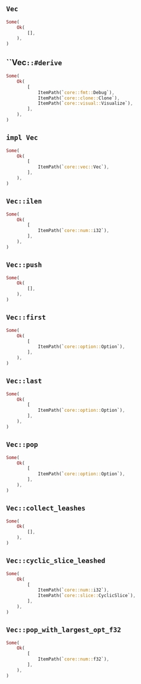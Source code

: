 ## `Vec`

```rust
Some(
    Ok(
        [],
    ),
)
```

## ``Vec`::#derive`

```rust
Some(
    Ok(
        [
            ItemPath(`core::fmt::Debug`),
            ItemPath(`core::clone::Clone`),
            ItemPath(`core::visual::Visualize`),
        ],
    ),
)
```

## `impl Vec`

```rust
Some(
    Ok(
        [
            ItemPath(`core::vec::Vec`),
        ],
    ),
)
```

## `Vec::ilen`

```rust
Some(
    Ok(
        [
            ItemPath(`core::num::i32`),
        ],
    ),
)
```

## `Vec::push`

```rust
Some(
    Ok(
        [],
    ),
)
```

## `Vec::first`

```rust
Some(
    Ok(
        [
            ItemPath(`core::option::Option`),
        ],
    ),
)
```

## `Vec::last`

```rust
Some(
    Ok(
        [
            ItemPath(`core::option::Option`),
        ],
    ),
)
```

## `Vec::pop`

```rust
Some(
    Ok(
        [
            ItemPath(`core::option::Option`),
        ],
    ),
)
```

## `Vec::collect_leashes`

```rust
Some(
    Ok(
        [],
    ),
)
```

## `Vec::cyclic_slice_leashed`

```rust
Some(
    Ok(
        [
            ItemPath(`core::num::i32`),
            ItemPath(`core::slice::CyclicSlice`),
        ],
    ),
)
```

## `Vec::pop_with_largest_opt_f32`

```rust
Some(
    Ok(
        [
            ItemPath(`core::num::f32`),
        ],
    ),
)
```

